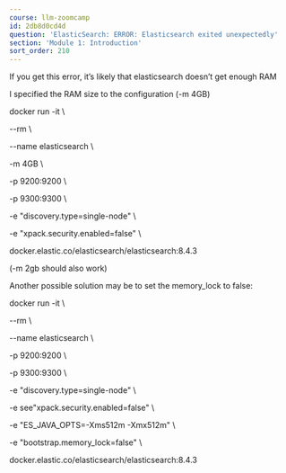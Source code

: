 ```yaml
---
course: llm-zoomcamp
id: 2db8d0cd4d
question: 'ElasticSearch: ERROR: Elasticsearch exited unexpectedly'
section: 'Module 1: Introduction'
sort_order: 210
---
```


If you get this error, it’s likely that elasticsearch doesn’t get enough RAM

I specified the RAM size to the configuration (-m 4GB)

docker run -it \

--rm \

--name elasticsearch \

-m 4GB \

-p 9200:9200 \

-p 9300:9300 \

-e "discovery.type=single-node" \

-e "xpack.security.enabled=false" \

docker.elastic.co/elasticsearch/elasticsearch:8.4.3

(-m 2gb should also work)

Another possible solution may be to set the memory_lock to false:

docker run -it \

--rm \

--name elasticsearch \

-p 9200:9200 \

-p 9300:9300 \

-e "discovery.type=single-node" \

-e see"xpack.security.enabled=false" \

-e "ES_JAVA_OPTS=-Xms512m -Xmx512m" \

-e "bootstrap.memory_lock=false" \

docker.elastic.co/elasticsearch/elasticsearch:8.4.3

